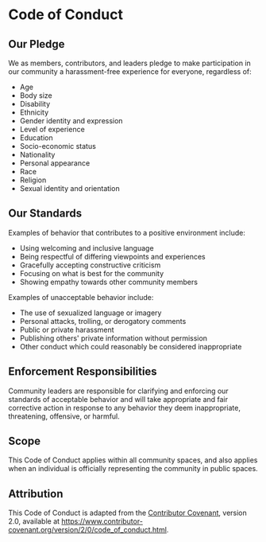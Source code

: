 # Code of Conduct

## Our Pledge

We as members, contributors, and leaders pledge to make participation in our community a harassment-free experience for everyone, regardless of:

- Age
- Body size
- Disability
- Ethnicity
- Gender identity and expression
- Level of experience
- Education
- Socio-economic status
- Nationality
- Personal appearance
- Race
- Religion
- Sexual identity and orientation

## Our Standards

Examples of behavior that contributes to a positive environment include:

- Using welcoming and inclusive language
- Being respectful of differing viewpoints and experiences
- Gracefully accepting constructive criticism
- Focusing on what is best for the community
- Showing empathy towards other community members

Examples of unacceptable behavior include:

- The use of sexualized language or imagery
- Personal attacks, trolling, or derogatory comments
- Public or private harassment
- Publishing others' private information without permission
- Other conduct which could reasonably be considered inappropriate

## Enforcement Responsibilities

Community leaders are responsible for clarifying and enforcing our standards of acceptable behavior and will take appropriate and fair corrective action in response to any behavior they deem inappropriate, threatening, offensive, or harmful.

## Scope

This Code of Conduct applies within all community spaces, and also applies when an individual is officially representing the community in public spaces.

## Attribution

This Code of Conduct is adapted from the [Contributor Covenant][homepage], version 2.0, available at https://www.contributor-covenant.org/version/2/0/code_of_conduct.html.

[homepage]: https://www.contributor-covenant.org
